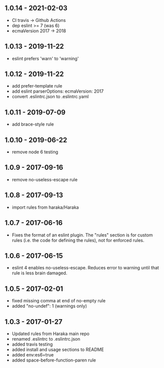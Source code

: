 
## 1.0.14 - 2021-02-03

* CI travis -> Github Actions
* dep eslint >= 7 (was 6)
* ecmaVersion 2017 -> 2018


## 1.0.13 - 2019-11-22

* eslint prefers 'warn' to 'warning' <sigh>


## 1.0.12 - 2019-11-22

* add prefer-template rule
* add eslint parserOptions: ecmaVersion: 2017
* convert .eslintrc.json to .eslintrc.yaml


## 1.0.11 - 2019-07-09

* add brace-style rule


## 1.0.10 - 2019-06-22

* remove node 6 testing


## 1.0.9 - 2017-09-16

* remove no-useless-escape rule


## 1.0.8 - 2017-09-13

* import rules from haraka/Haraka


## 1.0.7 - 2017-06-16

* Fixes the format of an eslint plugin. The "rules" section is for custom
  rules (i.e. the code for defining the rules), not for enforced rules.


## 1.0.6 - 2017-06-15

* eslint 4 enables no-useless-escape. Reduces error to warning until that rule
  is less brain damaged.


## 1.0.5 - 2017-02-01

* fixed missing comma at end of no-empty rule
* added "no-undef": 1  (warnings only)


## 1.0.3 - 2017-01-27

* Updated rules from Haraka main repo
* renamed .eslintrc to .eslintrc.json
* added travis testing
* added install and usage sections to README
* added env:es6=true
* added space-before-function-paren rule
